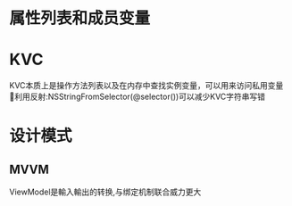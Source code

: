 
# 属性列表和成员变量


# KVC

KVC本质上是操作方法列表以及在内存中查找实例变量，可以用来访问私用变量
利用反射:NSStringFromSelector(@selector())可以减少KVC字符串写错

 
# 设计模式

## MVVM

ViewModel是輸入輸出的转换,与绑定机制联合威力更大

